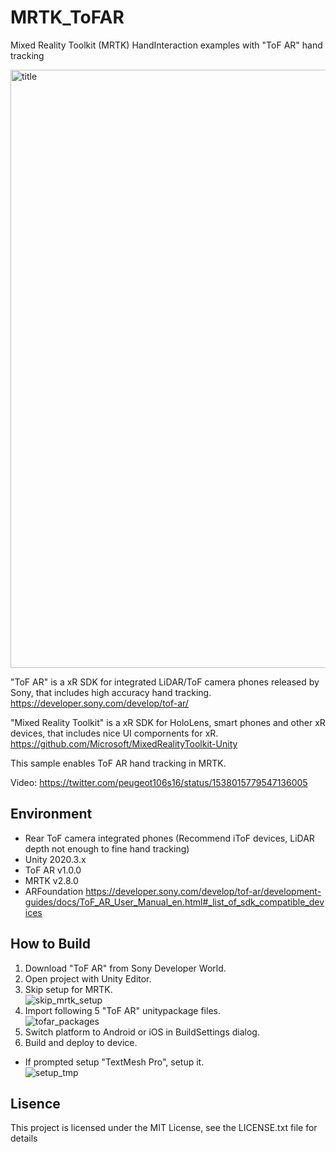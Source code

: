 # MRTK_ToFAR
Mixed Reality Toolkit (MRTK) HandInteraction examples with "ToF AR" hand tracking

<img width="957" alt="title" src="https://user-images.githubusercontent.com/530182/174469113-fbfddd0d-3d10-465d-8c26-5a8afd8a4b86.png">

"ToF AR" is a xR SDK for integrated LiDAR/ToF camera phones released by Sony, that includes high accuracy hand tracking.  
https://developer.sony.com/develop/tof-ar/

"Mixed Reality Toolkit" is a xR SDK for HoloLens, smart phones and other xR devices, that includes nice UI compornents for xR.  
https://github.com/Microsoft/MixedRealityToolkit-Unity

This sample enables ToF AR hand tracking in MRTK.

Video: https://twitter.com/peugeot106s16/status/1538015779547136005

## Environment
* Rear ToF camera integrated phones (Recommend iToF devices, LiDAR depth not enough to fine hand tracking)  
* Unity 2020.3.x
* ToF AR v1.0.0
* MRTK v2.8.0
* ARFoundation
https://developer.sony.com/develop/tof-ar/development-guides/docs/ToF_AR_User_Manual_en.html#_list_of_sdk_compatible_devices

## How to Build

1. Download "ToF AR" from Sony Developer World.
2. Open project with Unity Editor.
3. Skip setup for MRTK.  
![skip_mrtk_setup](https://user-images.githubusercontent.com/530182/174471018-857cf705-c61f-4698-b33f-e87e7d6b28b7.png)
5. Import following 5 "ToF AR" unitypackage files.  
![tofar_packages](https://user-images.githubusercontent.com/530182/174471031-f46b95df-6a1b-4ddc-b0e1-385468e82fea.png)
7. Switch platform to Android or iOS in BuildSettings dialog.
8. Build and deploy to device.

* If prompted setup "TextMesh Pro", setup it.  
![setup_tmp](https://user-images.githubusercontent.com/530182/174471055-fe89e84a-f7fb-47c4-8e92-78df3c5214b4.png)

## Lisence

This project is licensed under the MIT License, see the LICENSE.txt file for details

